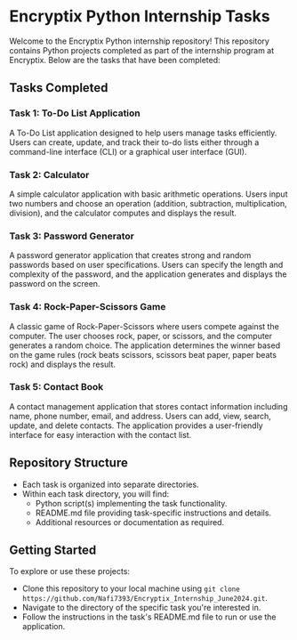 # Encryptix Python Internship Tasks

Welcome to the Encryptix Python internship repository! This repository contains Python projects completed as part of the internship program at Encryptix. Below are the tasks that have been completed:

## Tasks Completed

### Task 1: To-Do List Application

A To-Do List application designed to help users manage tasks efficiently. Users can create, update, and track their to-do lists either through a command-line interface (CLI) or a graphical user interface (GUI).

### Task 2: Calculator

A simple calculator application with basic arithmetic operations. Users input two numbers and choose an operation (addition, subtraction, multiplication, division), and the calculator computes and displays the result.

### Task 3: Password Generator

A password generator application that creates strong and random passwords based on user specifications. Users can specify the length and complexity of the password, and the application generates and displays the password on the screen.

### Task 4: Rock-Paper-Scissors Game

A classic game of Rock-Paper-Scissors where users compete against the computer. The user chooses rock, paper, or scissors, and the computer generates a random choice. The application determines the winner based on the game rules (rock beats scissors, scissors beat paper, paper beats rock) and displays the result.

### Task 5: Contact Book

A contact management application that stores contact information including name, phone number, email, and address. Users can add, view, search, update, and delete contacts. The application provides a user-friendly interface for easy interaction with the contact list.

## Repository Structure

- Each task is organized into separate directories.
- Within each task directory, you will find:
  - Python script(s) implementing the task functionality.
  - README.md file providing task-specific instructions and details.
  - Additional resources or documentation as required.

## Getting Started

To explore or use these projects:
- Clone this repository to your local machine using `git clone https://github.com/Nafi7393/Encryptix_Internship_June2024.git`.
- Navigate to the directory of the specific task you're interested in.
- Follow the instructions in the task's README.md file to run or use the application.
